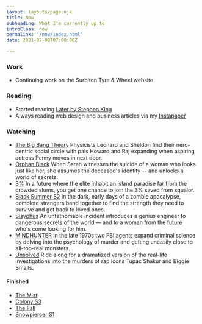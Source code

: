 ```yaml
---
layout: layouts/page.njk
title: Now
subheading: What I'm currently up to
introClass: now
permalink: "/now/index.html"
date: 2021-07-08T07:00:00Z

---
```

### Work

* Continuing work on the Surbiton Tyre & Wheel website

### Reading

* Started reading [Later by Stephen King](https://beta.readng.co/book/later-by-stephen-king-yVvaN "Later by Stephen King")
* Always reading web design and business articles via my [Instapaper](https://www.instapaper.com/p/juanfernandes "Juan Fernandes on Instapaper")

### Watching

* [The Big Bang Theory](https://www.netflix.com/gb/title/70143830)
  Physicists Leonard and Sheldon find their nerd-centric social circle with pals Howard and Raj expanding when aspiring actress Penny moves in next door.
* [Orphan Black](https://www.netflix.com/gb/title/70276033 "Orphan Black")
  When Sarah witnesses the suicide of a woman who looks just like her, she assumes the deceased's identity -- and unlocks a world of secrets.
* [3%](https://www.netflix.com/gb/title/80074220 "3%")
  In a future where the elite inhabit an island paradise far from the crowded slums, you get one chance to join the 3% saved from squalor.
* [Black Summer S2](https://www.netflix.com/gb/title/80198988)
  In the dark, early days of a zombie apocalypse, complete strangers band together to find the strength they need to survive and get back to loved ones.
* [Sisyphus](https://www.netflix.com/gb/title/81397558)
  An unfathomable incident introduces a genius engineer to dangerous secrets of the world — and to a woman from the future who's come looking for him.
* [MINDHUNTER](https://www.netflix.com/gb/Title/80114855)
  In the late 1970s two FBI agents expand criminal science by delving into the psychology of murder and getting uneasily close to all-too-real monsters.
* [Unsolved](https://www.netflix.com/gb/title/80177416)
  Ride along for a dramatized version of the real-life investigations into the murders of rap icons Tupac Shakur and Biggie Smalls.

#### Finished

* [The Mist](https://www.netflix.com/gb/Title/80135414)
* [Colony S3](https://www.netflix.com/gb/title/80077417)
* [The Fall](https://www.netflix.com/gb/title/70272726)
* [Snowpiercer S1](https://www.netflix.com/gb/Title/80177458)